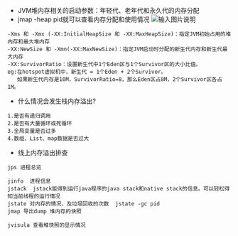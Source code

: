* JVM堆内存相关的启动参数：年轻代、老年代和永久代的内存分配
* jmap -heap pid就可以查看内存分配和使用情况
![输入图片说明](https://github.com/qccr-twl2123/springcloud/blob/master/images/jvm内存分配.png "在这里输入图片标题")

```text
-Xms 和 -Xmx (-XX:InitialHeapSize 和 -XX:MaxHeapSize)：指定JVM初始占用的堆内存和最大堆内存
-XX:NewSize 和 -Xmn(-XX:MaxNewSize)：指定JVM启动时分配的新生代内存和新生代最大内存
-XX:SurvivorRatio：设置新生代中1个Eden区与1个Survivor区的大小比值。
eg:在hotspot虚拟机中，新生代 = 1个Eden + 2个Survivor。
   如果新生代内存是10M，SurvivorRatio=8，那么Eden区占8M，2个Survivor区各占1M。
```

* 什么情况会发生栈内存溢出?
```text
1.是否有递归调用
2.是否有大量循环或死循环
3.全局变量是否过多
4.数组、List、map数据是否过大
```

* 线上内存溢出排查
````text
jps 进程总览

jinfo  进程信息
jstack  jstack能得到运行java程序的java stack和native stack的信息。可以轻松得知当前线程的运行情况
jstate 对内存的情况，及垃圾回收的次数  jstate -gc pid
jmap 导出dump 堆内存的快照

jvisula 查看堆快照的显示情况
````